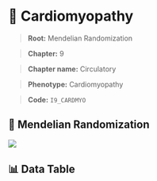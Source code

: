 # 🧪 Cardiomyopathy

> **Root:** Mendelian Randomization

> **Chapter:** 9  

> **Chapter name:** Circulatory

> **Phenotype:** Cardiomyopathy  

> **Code:** `I9_CARDMYO`

## 🧬 Mendelian Randomization  

<img src="/MR/Figures/Forward/I9_CARDMYO.png"/>

## 📊 Data Table

<CsvTableMRF src="/MR/Data/Forward/I9_CARDMYO.csv"/>
